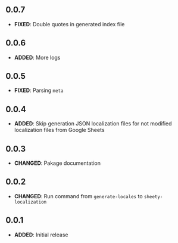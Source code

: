 ## 0.0.7
- **FIXED**: Double quotes in generated index file

## 0.0.6
- **ADDED**: More logs

## 0.0.5
- **FIXED**: Parsing `meta`

## 0.0.4
- **ADDED**: Skip generation JSON localization files for not modified localization files from Google Sheets

## 0.0.3
- **CHANGED**: Pakage documentation

## 0.0.2
- **CHANGED**: Run command from `generate-locales` to `sheety-localization`

## 0.0.1
- **ADDED**: Initial release
